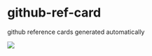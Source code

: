 # github-ref-card
github reference cards generated automatically

 ![](http://github-profile-summary-cards.vercel.app/api/cards/profile-details?username=alperyilmaz&theme=default) 
